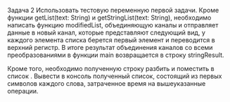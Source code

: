 Задача 2 
Использовать тестовую переменную первой задачи. Кроме функции getList(text: String) и getStringList(text: String), необходимо написать функцию modifiedList, 
объединяющую каналы и отправляет данные в новый канал, которые представляют следующий вид, у каждого элемента списка берется первый элемент и переводится в верхний регистр.
В итоге результат объединения каналов со всеми преобразованиями в функции main возвращается в строку stringResult.

Кроме того, необходимо полученную строку разбить и поместить в список <String>. Вывести в консоль полученный список, состоящий из первых символов каждого слова, 
затраченное время на вышеуказанные операции.


